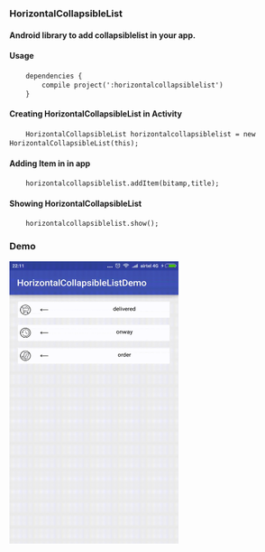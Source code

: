 ### HorizontalCollapsibleList

#### Android library to add collapsiblelist in your app.

#### Usage


```
    dependencies {
        compile project(':horizontalcollapsiblelist')
    }
```


#### Creating HorizontalCollapsibleList in Activity

```
    HorizontalCollapsibleList horizontalcollapsiblelist = new HorizontalCollapsibleList(this);
```

#### Adding Item in in app

```
    horizontalcollapsiblelist.addItem(bitamp,title);
```

#### Showing HorizontalCollapsibleList

```
    horizontalcollapsiblelist.show();
```

### Demo

<img src="https://github.com/Anwesh43/HorizontalCollapsibleList/blob/master/screencast/horizontalcollapsiblelist.gif" width="300px" height="500px" alt="Demo of HorizontalCollapsibleList">
